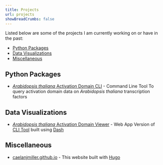 ```yaml
---
title: Projects
url: projects
showBreadCrumbs: false
---
```

Listed below are some of the projects I am currently working on or have in the past:

- [Python Packages](#python-packages)
- [Data Visualizations](#data-visualizations)
- [Miscellaneous](#miscellaneous)

## Python Packages

- [*Arabidopsis thaliana* Activation Domain CLI](https://github.com/caelanjmiller/AT-AD-CLI) - Command Line Tool To query activation domain data on *Arabidopsis thaliana* transcription factors

## Data Visualizations

- [*Arabidopsis thaliana* Activation Domain Viewer](https://github.com/caelanjmiller/AT-AD-Viewer) - Web App Version of [CLI Tool](https://github.com/caelanjmiller/AT-AD-CLI) built using [Dash](https://dash.plotly.com/)

## Miscellaneous

- [caelanjmiller.github.io](https://www.caelanjmiller.github.io) - This website built with [Hugo](https://gohugo.io/)
